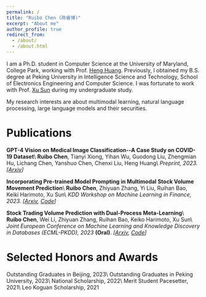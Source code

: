 ```yaml
---
permalink: /
title: "Ruibo Chen (陈睿博)"
excerpt: "About me"
author_profile: true
redirect_from: 
  - /about/
  - /about.html
---
```


I am a Ph.D. student in Computer Science at the University of Maryland, College Park, working with Prof. [Heng Huang](https://www.cs.umd.edu/~heng/). Previously, I obtained my B.S. degree at Peking University in Intelligence Science and Technology, School of Electronics Engineering and Computer Science. I was fortunate to work with Prof. [Xu Sun](https://xusun.org/) during my undergraduate study.


My research interests are about multimodal learning, natural language processing, large language models and their securities.


Publications
======

**GPT-4 Vision on Medical Image Classification--A Case Study on COVID-19 Dataset**\\
**Ruibo Chen**, Tianyi Xiong, Yihan Wu, Guodong Liu, Zhengmian Hu, Lichang Chen, Yanshuo Chen, Chenxi Liu, Heng Huang\\
*Preprint, 2023. \[[Arxiv](https://arxiv.org/abs/2310.18498)\]*


**Incorporating Pre-trained Model Prompting in Multimodal Stock Volume Movement Prediction**\\
**Ruibo Chen**, Zhiyuan Zhang, Yi Liu, Ruihan Bao, Keiki Harimoto, Xu Sun\\
*KDD Workshop on Machine Learning in Finance, 2023. \[[Arxiv](https://arxiv.org/abs/2309.05608), [Code](https://github.com/RayRuiboChen/ProMUSE)\]*

**Stock Trading Volume Prediction with Dual-Process Meta-Learning**\\
**Ruibo Chen**, Wei Li, Zhiyuan Zhang, Ruihan Bao, Keiko Harimoto, Xu Sun\\
*Joint European Conference on Machine Learning and Knowledge Discovery in Databases (ECML-PKDD), 2023* **(Oral)**. *\[[Arxiv](https://arxiv.org/abs/2211.01762), [Code](https://github.com/RayRuiboChen/DPML)\]*

Selected Honors and Awards
======
Outstanding Graduates in Beijing, 2023\\
Outstanding Graduates in Peking University, 2023\\
National Scholarship, 2022\\
Merit Student Pacesetter, 2021\\
Leo Koguan Scholarship, 2021